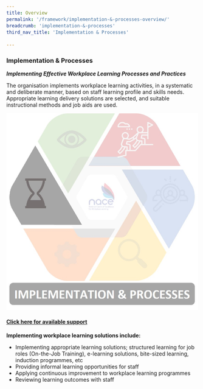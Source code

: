 ```yaml
---
title: Overview
permalink: '/framework/implementation-&-processes-overview/'
breadcrumb: 'implementation-&-processes'
third_nav_title: 'Implementation & Processes'

---
```




### **Implementation & Processes**
***Implementing Effective Workplace Learning Processes and Practices***

The organisation implements workplace learning activities, in a systematic and deliberate manner, based on staff learning profile and skills needs. Appropriate learning delivery solutions are selected, and suitable instructional methods and job aids are used.

<div class="row">
    <div class="col is-6">
		<figure style="margin:0;">
			<img src="/images/framework-icon/inp-icon.jpg" alt="Implementation"/>
			<a href="https://www.workplacelearning.gov.sg/framework/implementation-&-processes-support/" target="_blank"> <h4>Click here for available support</h4></a>
			<figcaption class="has-text-weight-bold" style="color:#D2CB0A"> </figcaption>
		</figure>
	</div>
	<div class="col is-6">
        <p>	
		<b>Implementing workplace learning solutions include:</b>
            <ul>
                <li>Implementing appropriate learning solutions; structured learning for job roles (On-the-Job Training), e-learning solutions, bite-sized learning, induction programmes, etc</li>
		<li>Providing informal learning opportunities for staff</li>
                <li>Applying continuous improvement to workplace learning programmes</li>
		<li>Reviewing learning outcomes with staff</li>    		    
            </ul>
		</p>
	</div>
</div>
